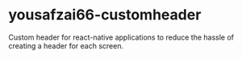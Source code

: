 # yousafzai66-customheader
Custom header for react-native applications to reduce the hassle of creating a header for each screen.
